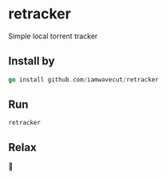 # retracker
Simple local torrent tracker

## Install by 
```go
go install github.com/iamwavecut/retracker
```

## Run 
```shell
retracker
```

## Relax
🍹
